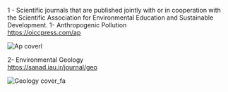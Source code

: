 1 - Scientific journals that are published jointly with or in cooperation with the Scientific Association for Environmental Education and Sustainable Development.
1- Anthropogenic Pollution    
https://oiccpress.com/ap 

![Ap coverl](https://github.com/user-attachments/assets/6ab98be9-b214-4ff4-aa04-d810a1264268)


2-	Environmental Geology     
https://sanad.iau.ir/journal/geo

![Geology cover_fa](https://github.com/user-attachments/assets/5c71e6ae-4b21-4f00-8bbb-802cb8126580)
